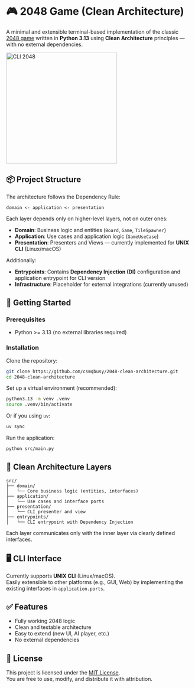 # 🎮 2048 Game (Clean Architecture)

A minimal and extensible terminal-based implementation of the classic [2048 game](https://en.wikipedia.org/wiki/2048_(video_game)) written in **Python 3.13** using **Clean Architecture** principles — with no external dependencies.

<img width="300" alt="CLI 2048" src="https://github.com/user-attachments/assets/4b5e436d-2310-4cdd-a05f-1e6351fa5903" />


## 📦 Project Structure

The architecture follows the Dependency Rule:

```
domain <- application <- presentation
```

Each layer depends only on higher-level layers, not on outer ones:

- **Domain**: Business logic and entities (`Board`, `Game`, `TileSpawner`)
- **Application**: Use cases and application logic (`GameUseCase`)
- **Presentation**: Presenters and Views — currently implemented for **UNIX CLI** (Linux/macOS)

Additionally:

- **Entrypoints**: Contains **Dependency Injection (DI)** configuration and application entrypoint for CLI version
- **Infrastructure**: Placeholder for external integrations (currently unused)

## 🚀 Getting Started

### Prerequisites

- Python >= 3.13 (no external libraries required)

### Installation

Clone the repository:

```bash
git clone https://github.com/csmqbusy/2048-clean-architecture.git
cd 2048-clean-architecture
```

Set up a virtual environment (recommended):

```bash
python3.13 -m venv .venv
source .venv/bin/activate
```

Or if you using `uv`:

```bash
uv sync
```

Run the application:

```bash
python src/main.py
```

## 🧱 Clean Architecture Layers

```text
src/
├── domain/
│   └── Core business logic (entities, interfaces)
├── application/
│   └── Use cases and interface ports
├── presentation/
│   └── CLI presenter and view
├── entrypoints/
│   └── CLI entrypoint with Dependency Injection
```

Each layer communicates only with the inner layer via clearly defined interfaces.

## 🖥️ CLI Interface

Currently supports **UNIX CLI** (Linux/macOS).  
Easily extensible to other platforms (e.g., GUI, Web) by implementing the existing interfaces in `application.ports`.

## ✅ Features

- Fully working 2048 logic
- Clean and testable architecture
- Easy to extend (new UI, AI player, etc.)
- No external dependencies

## 📄 License

This project is licensed under the [MIT License](https://opensource.org/licenses/MIT).  
You are free to use, modify, and distribute it with attribution.

